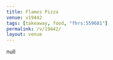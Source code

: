 ```yaml
---
title: Flames Pizza
venue: v19442
tags: [takeaway, food, "fhrs:559681"]
permalink: /v/19442/
layout: venue
---
```

null